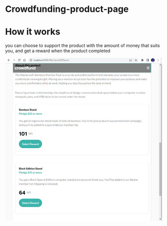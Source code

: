 # Crowdfunding-product-page 

# How it works

you can choose to support the product with the amount of money that suits you, and get a reward when the product completed

![alt text](./src/assets/screenshots/select.PNG "add task")

